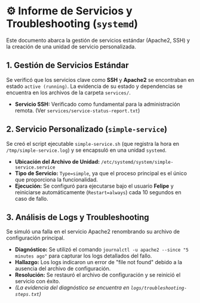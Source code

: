 # ⚙️ Informe de Servicios y Troubleshooting (`systemd`)

Este documento abarca la gestión de servicios estándar (Apache2, SSH) y la creación de una unidad de servicio personalizada.

## 1. Gestión de Servicios Estándar

Se verificó que los servicios clave como **SSH** y **Apache2** se encontraban en estado `active (running)`. La evidencia de su estado y dependencias se encuentra en los archivos de la carpeta `services/`.

* **Servicio SSH:** Verificado como fundamental para la administración remota. (Ver `services/service-status-report.txt`)

## 2. Servicio Personalizado (`simple-service`)

Se creó el script ejecutable `simple-service.sh` (que registra la hora en `/tmp/simple-service.log`) y se encapsuló en una unidad `systemd`.

* **Ubicación del Archivo de Unidad:** `/etc/systemd/system/simple-service.service`
* **Tipo de Servicio:** `Type=simple`, ya que el proceso principal es el único que proporciona la funcionalidad.
* **Ejecución:** Se configuró para ejecutarse bajo el usuario **Felipe** y reiniciarse automáticamente (`Restart=always`) cada 10 segundos en caso de fallo.

## 3. Análisis de Logs y Troubleshooting

Se simuló una falla en el servicio Apache2 renombrando su archivo de configuración principal.

* **Diagnóstico:** Se utilizó el comando `journalctl -u apache2 --since "5 minutes ago"` para capturar los logs detallados del fallo.
* **Hallazgo:** Los logs indicaron un error de "file not found" debido a la ausencia del archivo de configuración.
* **Resolución:** Se restauró el archivo de configuración y se reinició el servicio con éxito.
* *(La evidencia del diagnóstico se encuentra en `logs/troubleshooting-steps.txt`)*
